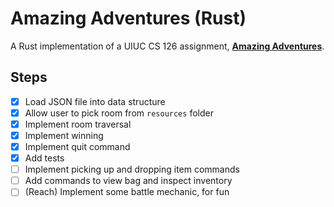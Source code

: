 # Amazing Adventures (Rust)

A Rust implementation of a UIUC CS 126 assignment, [**Amazing Adventures**](https://courses.grainger.illinois.edu/cs126/sp2021/assignments/amazing-adventures/).

## Steps

- [x] Load JSON file into data structure
- [x] Allow user to pick room from `resources` folder
- [x] Implement room traversal
- [x] Implement winning
- [x] Implement quit command
- [x] Add tests
- [ ] Implement picking up and dropping item commands
- [ ] Add commands to view bag and inspect inventory
- [ ] (Reach) Implement some battle mechanic, for fun
